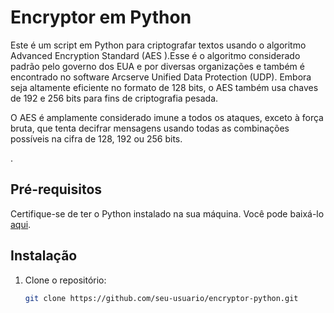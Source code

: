 # Encryptor em Python

Este é um script em Python para criptografar textos usando o algoritmo Advanced Encryption Standard (AES ).Esse é o algoritmo considerado padrão pelo governo dos EUA e por diversas organizações e também é encontrado no software Arcserve Unified Data Protection (UDP). Embora seja altamente eficiente no formato de 128 bits, o AES também usa chaves de 192 e 256 bits para fins de criptografia pesada.

O AES é amplamente considerado imune a todos os ataques, exceto à força bruta, que tenta decifrar mensagens usando todas as combinações possíveis na cifra de 128, 192 ou 256 bits.

.

## Pré-requisitos

Certifique-se de ter o Python instalado na sua máquina. Você pode baixá-lo [aqui](https://www.python.org/).

## Instalação

1. Clone o repositório:

   ```bash
   git clone https://github.com/seu-usuario/encryptor-python.git
